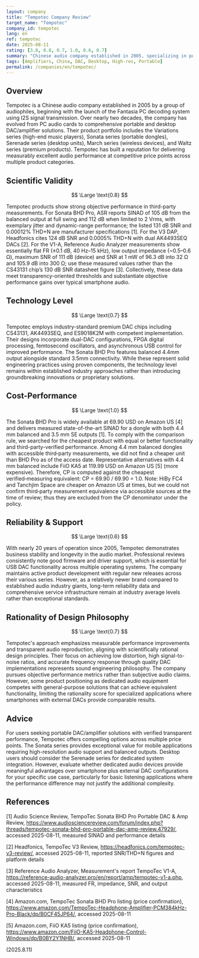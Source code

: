 ```yaml
---
layout: company
title: "Tempotec Company Review"
target_name: "Tempotec"
company_id: tempotec
lang: en
ref: tempotec
date: 2025-08-11
rating: [3.8, 0.8, 0.7, 1.0, 0.6, 0.7]
summary: "Chinese audio company established in 2005, specializing in portable and desktop DAC/amplifier solutions with consistently excellent measured performance at competitive prices."
tags: [Amplifiers, China, DAC, Desktop, High-res, Portable]
permalink: /companies/en/tempotec/
---
```

## Overview

Tempotec is a Chinese audio company established in 2005 by a group of audiophiles, beginning with the launch of the Fantasia PC decoding system using I2S signal transmission. Over nearly two decades, the company has evolved from PC audio cards to comprehensive portable and desktop DAC/amplifier solutions. Their product portfolio includes the Variations series (high-end music players), Sonata series (portable dongles), Serenade series (desktop units), March series (wireless devices), and Waltz series (premium products). Tempotec has built a reputation for delivering measurably excellent audio performance at competitive price points across multiple product categories.

## Scientific Validity

$$ \Large \text{0.8} $$

Tempotec products show strong objective performance in third-party measurements. For Sonata BHD Pro, ASR reports SINAD of 105 dB from the balanced output at full swing and 112 dB when limited to 2 Vrms, with exemplary jitter and dynamic-range performance; the listed 131 dB SNR and 0.00012% THD+N are manufacturer specifications [1]. For the V3 DAP, Headfonics cites 124 dB SNR and 0.0005% THD+N with dual AK4493SEQ DACs [2]. For the V1-A, Reference Audio Analyzer measurements show essentially flat FR (±0.1 dB, 40 Hz–15 kHz), low output impedance (~0.5–0.6 Ω), maximum SNR of 111 dB (device) and SNR at 1 mW of 96.3 dB into 32 Ω and 105.9 dB into 300 Ω; use these measured values rather than the CS43131 chip’s 130 dB SNR datasheet figure [3]. Collectively, these data meet transparency-oriented thresholds and substantiate objective performance gains over typical smartphone audio.

## Technology Level

$$ \Large \text{0.7} $$

Tempotec employs industry-standard premium DAC chips including CS43131, AK4493SEQ, and ES9018K2M with competent implementation. Their designs incorporate dual-DAC configurations, FPGA digital processing, femtosecond oscillators, and asynchronous USB control for improved performance. The Sonata BHD Pro features balanced 4.4mm output alongside standard 3.5mm connectivity. While these represent solid engineering practices using proven components, the technology level remains within established industry approaches rather than introducing groundbreaking innovations or proprietary solutions.

## Cost-Performance

$$ \Large \text{1.0} $$

The Sonata BHD Pro is widely available at 69.90 USD on Amazon US [4] and delivers measured state-of-the-art SINAD for a dongle with both 4.4 mm balanced and 3.5 mm SE outputs [1]. To comply with the comparison rule, we searched for the cheapest product with equal or better functionality and third-party-verified performance. Among 4.4 mm balanced dongles with accessible third‑party measurements, we did not find a cheaper unit than BHD Pro as of the access date. Representative alternatives with 4.4 mm balanced include FiiO KA5 at 119.99 USD on Amazon US [5] (more expensive). Therefore, CP is computed against the cheapest verified‑measuring equivalent: CP = 69.90 / 69.90 = 1.0. Note: HiBy FC4 and Tanchjim Space are cheaper on Amazon US at times, but we could not confirm third‑party measurement equivalence via accessible sources at the time of review; thus they are excluded from the CP denominator under the policy.

## Reliability & Support

$$ \Large \text{0.6} $$

With nearly 20 years of operation since 2005, Tempotec demonstrates business stability and longevity in the audio market. Professional reviews consistently note good firmware and driver support, which is essential for USB DAC functionality across multiple operating systems. The company maintains active product development with regular new releases across their various series. However, as a relatively newer brand compared to established audio industry giants, long-term reliability data and comprehensive service infrastructure remain at industry average levels rather than exceptional standards.

## Rationality of Design Philosophy

$$ \Large \text{0.7} $$

Tempotec's approach emphasizes measurable performance improvements and transparent audio reproduction, aligning with scientifically rational design principles. Their focus on achieving low distortion, high signal-to-noise ratios, and accurate frequency response through quality DAC implementations represents sound engineering philosophy. The company pursues objective performance metrics rather than subjective audio claims. However, some product positioning as dedicated audio equipment competes with general-purpose solutions that can achieve equivalent functionality, limiting the rationality score for specialized applications where smartphones with external DACs provide comparable results.

## Advice

For users seeking portable DAC/amplifier solutions with verified transparent performance, Tempotec offers compelling options across multiple price points. The Sonata series provides exceptional value for mobile applications requiring high-resolution audio support and balanced outputs. Desktop users should consider the Serenade series for dedicated system integration. However, evaluate whether dedicated audio devices provide meaningful advantages over smartphone plus external DAC configurations for your specific use case, particularly for basic listening applications where the performance difference may not justify the additional complexity.

## References

[1] Audio Science Review, TempoTec Sonata BHD Pro Portable DAC & Amp Review, https://www.audiosciencereview.com/forum/index.php?threads/tempotec-sonata-bhd-pro-portable-dac-amp-review.47929/, accessed 2025-08-11, measured SINAD and performance details

[2] Headfonics, TempoTec V3 Review, https://headfonics.com/tempotec-v3-review/, accessed 2025-08-11, reported SNR/THD+N figures and platform details

[3] Reference Audio Analyzer, Measurement's report TempoTec V1-A, https://reference-audio-analyzer.pro/en/report/amp/tempotec-v1-a.php, accessed 2025-08-11, measured FR, impedance, SNR, and output characteristics

[4] Amazon.com, TempoTec Sonata BHD Pro listing (price confirmation), https://www.amazon.com/TempoTec-Headphone-Amplifier-PCM384kHz-Pro-Black/dp/B0CF45JP64/, accessed 2025-08-11

[5] Amazon.com, FiiO KA5 listing (price confirmation), https://www.amazon.com/FiiO-KA5-Headphone-Control-Windows/dp/B0BY2Y1NHB/, accessed 2025-08-11

(2025.8.11)